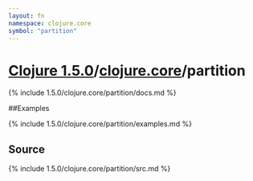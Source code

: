 ```yaml
---
layout: fn
namespace: clojure.core
symbol: "partition"
---
```


# [Clojure 1.5.0](../../)/[clojure.core](../)/partition

{% include 1.5.0/clojure.core/partition/docs.md %}

##Examples

{% include 1.5.0/clojure.core/partition/examples.md %}
## Source
{% include 1.5.0/clojure.core/partition/src.md %}


